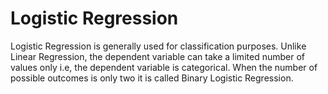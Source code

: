 # Logistic Regression

Logistic Regression is generally used for classification purposes. Unlike Linear Regression, the dependent variable can take a limited number of values only i.e, the dependent variable is categorical. When the number of possible outcomes is only two it is called Binary Logistic Regression.


